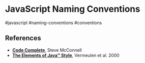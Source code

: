 # JavaScript Naming Conventions

#javascript #naming-conventions #conventions


## References

- [**Code Complete**](https://book.douban.com/subject/1432042/), Steve McConnell
- [**The Elements of Java™ Style**](http://derek.dkit.ie/java/the_elements_of_java_style/the_elements_of_java_style.pdf), Vermeulen et al. 2000


